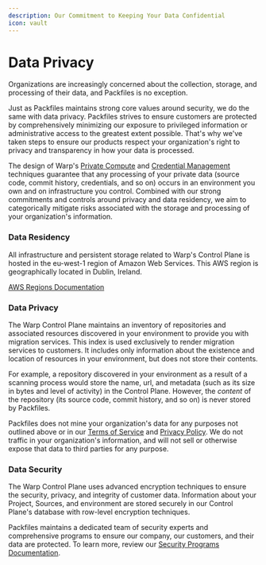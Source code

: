 ```yaml
---
description: Our Commitment to Keeping Your Data Confidential
icon: vault
---
```


# Data Privacy

Organizations are increasingly concerned about the collection, storage, and processing of their data, and Packfiles is no exception.

Just as Packfiles maintains strong core values around security, we do the same with data privacy. Packfiles strives to ensure customers are protected by comprehensively minimizing our exposure to privileged information or administrative access to the greatest extent possible. That's why we've taken steps to ensure our products respect your organization's right to privacy and transparency in how your data is processed.

The design of Warp's [Private Compute](private-compute.md) and [Credential Management](credential-management.md) techniques guarantee that any processing of your private data (source code, commit history, credentials, and so on) occurs in an environment you own and on infrastructure you control. Combined with our strong commitments and controls around privacy and data residency, we aim to categorically mitigate risks associated with the storage and processing of your organization's information.&#x20;

### Data Residency

All infrastructure and persistent storage related to Warp's Control Plane is hosted in the eu-west-1 region of Amazon Web Services. This AWS region is geographically located in Dublin, Ireland.

[AWS Regions Documentation](https://docs.aws.amazon.com/AWSEC2/latest/UserGuide/using-regions-availability-zones.html)

### Data Privacy

The Warp Control Plane maintains an inventory of repositories and associated resources discovered in your environment to provide you with migration services. This index is used exclusively to render migration services to customers. It includes only information about the existence and location of resources in your environment, but does not store their contents.&#x20;

For example, a repository discovered in your environment as a result of a scanning process would store the name, url, and metadata (such as its size in bytes and level of activity) in the Control Plane. However, the _content_ of the repository (its source code, commit history, and so on) is never stored by Packfiles.&#x20;

Packfiles does not mine your organization's data for any purposes not outlined above or in our [Terms of Service](https://pack.fm/warp/tos) and [Privacy Policy](https://pack.fm/warp/privacy). We do not traffic in your organization's information, and will not sell or otherwise expose that data to third parties for any purpose.

### Data Security&#x20;

The Warp Control Plane uses advanced encryption techniques to ensure the security, privacy, and integrity of customer data. Information about your Project, Sources, and environment are stored securely in our Control Plane's database with row-level encryption techniques.

Packfiles maintains a dedicated team of security experts and comprehensive programs to ensure our company, our customers, and their data are protected. To learn more, review our [Security Programs Documentation](../packfiles.md#programs).

